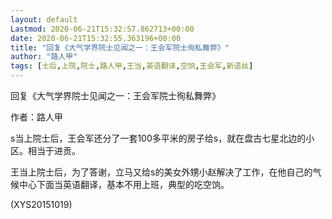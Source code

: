 ```yaml
---
layout: default
Lastmod: 2020-06-21T15:32:57.862713+00:00
date: 2020-06-21T15:32:55.363196+00:00
title: "回复《大气学界院士见闻之一：王会军院士徇私舞弊》"
author: "路人甲"
tags: [士后,上院,院士,路人甲,王当,英语翻译,空饷,王会军,新语丝]
---
```


回复《大气学界院士见闻之一：王会军院士徇私舞弊》

作者：路人甲

s当上院士后，王会军还分了一套100多平米的房子给s，就在盘古七星北边的小区。相当于进贡。

王当上院士后，为了答谢，立马又给s的美女外甥小赵解决了工作，在他自己的气候中心下面当英语翻译，基本不用上班，典型的吃空饷。

(XYS20151019)

